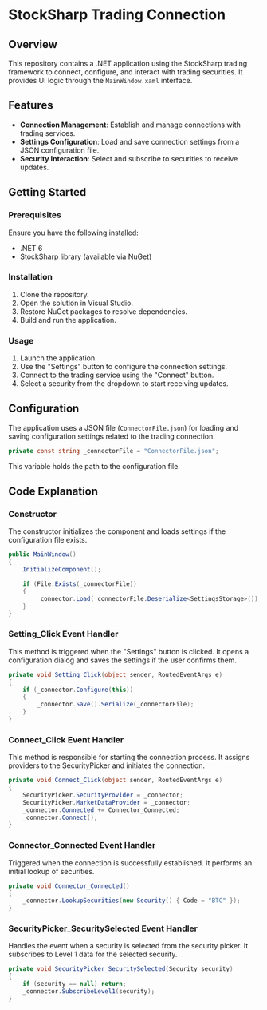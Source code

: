 # StockSharp Trading Connection

## Overview

This repository contains a .NET application using the StockSharp trading framework to connect, configure, and interact with trading securities. It provides UI logic through the `MainWindow.xaml` interface.

## Features

- **Connection Management**: Establish and manage connections with trading services.
- **Settings Configuration**: Load and save connection settings from a JSON configuration file.
- **Security Interaction**: Select and subscribe to securities to receive updates.

## Getting Started

### Prerequisites

Ensure you have the following installed:
- .NET 6
- StockSharp library (available via NuGet)

### Installation

1. Clone the repository.
2. Open the solution in Visual Studio.
3. Restore NuGet packages to resolve dependencies.
4. Build and run the application.

### Usage

1. Launch the application.
2. Use the "Settings" button to configure the connection settings.
3. Connect to the trading service using the "Connect" button.
4. Select a security from the dropdown to start receiving updates.

## Configuration

The application uses a JSON file (`ConnectorFile.json`) for loading and saving configuration settings related to the trading connection.

```csharp
private const string _connectorFile = "ConnectorFile.json";
```

This variable holds the path to the configuration file.

## Code Explanation

### Constructor

The constructor initializes the component and loads settings if the configuration file exists.

```csharp
public MainWindow()
{
    InitializeComponent();

    if (File.Exists(_connectorFile))
    {
        _connector.Load(_connectorFile.Deserialize<SettingsStorage>());
    }
}
```

### Setting_Click Event Handler

This method is triggered when the "Settings" button is clicked. It opens a configuration dialog and saves the settings if the user confirms them.

```csharp
private void Setting_Click(object sender, RoutedEventArgs e)
{
    if (_connector.Configure(this))
    {
        _connector.Save().Serialize(_connectorFile);
    }
}
```

### Connect_Click Event Handler

This method is responsible for starting the connection process. It assigns providers to the SecurityPicker and initiates the connection.

```csharp
private void Connect_Click(object sender, RoutedEventArgs e)
{
    SecurityPicker.SecurityProvider = _connector;
    SecurityPicker.MarketDataProvider = _connector;
    _connector.Connected += Connector_Connected;
    _connector.Connect();
}
```

### Connector_Connected Event Handler

Triggered when the connection is successfully established. It performs an initial lookup of securities.

```csharp
private void Connector_Connected()
{
    _connector.LookupSecurities(new Security() { Code = "BTC" });
}
```

### SecurityPicker_SecuritySelected Event Handler

Handles the event when a security is selected from the security picker. It subscribes to Level 1 data for the selected security.

```csharp
private void SecurityPicker_SecuritySelected(Security security)
{
    if (security == null) return;
    _connector.SubscribeLevel1(security);
}
```